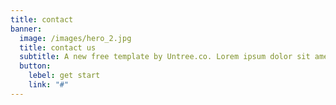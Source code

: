 ```yaml
---
title: contact
banner:
  image: /images/hero_2.jpg
  title: contact us
  subtitle: A new free template by Untree.co. Lorem ipsum dolor sit amet consectetur adipisicing elit. Dolorum,delectus. Fugiat consequatur hic amet officiis laboriosam inventore repellat esse est.
  button:
    lebel: get start
    link: "#"
---
```

